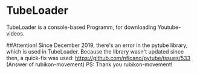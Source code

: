 # TubeLoader
TubeLoader is a console-based Programm, for downloading Youtube-videos.

##Attention!
Since December 2019, there's an error in the pytube library, which is used in TubeLoader. Because the library wasn't updated since then, a quick-fix was used: https://github.com/nficano/pytube/issues/533 (Answer of rubikon-movement)
PS: Thank you rubikon-movement!
